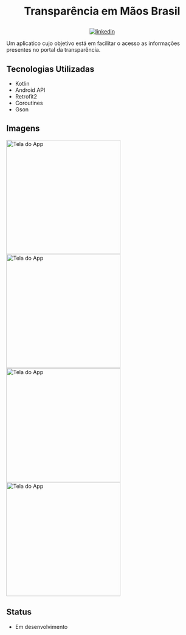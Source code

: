 # <p align="center"> Transparência em Mãos Brasil

<p align="center">
<a href="https://www.linkedin.com/in/saulo-nascimento-b6050b1b3/"><img src="https://img.icons8.com/android/24/000000/linkedin.png" alt="linkedin"></a>

</p>


Um aplicatico cujo objetivo está em facilitar o acesso as informações presentes no portal da transparência.
## Tecnologias Utilizadas
- Kotlin
- Android API
- Retrofit2
- Coroutines
- Gson
## Imagens
<p float="left">
<img src="https://i.imgur.com/qYu2Y8g.jpg" alt="Tela do App" width="300"/>
<img src="https://i.imgur.com/hzbIN9P.jpg" alt="Tela do App" width="300"/>
<img src="https://i.imgur.com/QXmVzuA.jpg" alt="Tela do App" width="300"/>
<img src="https://i.imgur.com/aq2xNo5.jpg" alt="Tela do App" width="300"/>
</p>

## Status
- Em desenvolvimento
